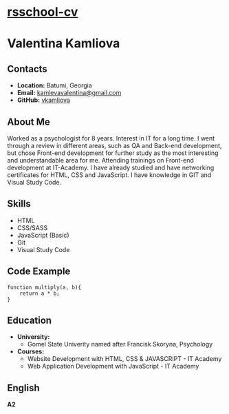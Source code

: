 # __[rsschool-cv](https://vkamliova.github.io/rsschool-cv/)__

# __Valentina Kamliova__

## __Contacts__
- __Location:__ Batumi, Georgia
- __Email:__ kamlevavalentina@gmail.com
- __GitHub:__ [vkamliova](https://github.com/vkamliova)

## __About Me__
Worked as a psychologist for 8 years. Interest in IT for a long time. I went through a review in different areas, such as QA and Back-end development, but chose Front-end development for further study as the most interesting and understandable area for me. Attending trainings on Front-end development at IT-Academy. I have already studied and have networking certificates for HTML, CSS and JavaScript. I have knowledge in GIT and Visual Study Code.

## __Skills__
- HTML
- CSS/SASS
- JavaScript (Basic)
- Git
- Visual Study Code

## __Code Example__
```
function multiply(a, b){
    return a * b;
}
```

## __Education__ 
- __University:__
  - Gomel State Univerity named after Francisk Skoryna, Psychology
- __Courses:__
  - Website Development with HTML, CSS & JAVASCRIPT - IT Academy
  - Web Application Development with JavaScript - IT Academy

## __English__
__A2__ 
